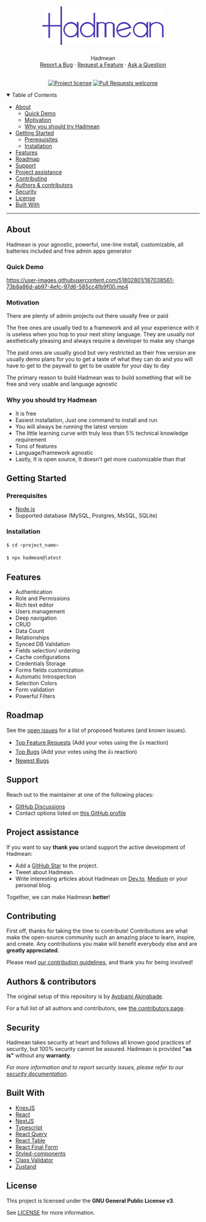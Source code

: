 <h1 align="center">
  <a href="https://github.com/hadmean/hadmean">
    <img src="./public/assets/images/full-logo-white.png" alt="Logo" height="100">
  </a>
</h1>

<div align="center">
  Hadmean
  <br />
  <a href="https://github.com/hadmean/hadmean/issues/new?assignees=&labels=bug&template=01_BUG_REPORT.md&title=bug%3A+">Report a Bug</a>
  ·
  <a href="https://github.com/hadmean/hadmean/issues/new?assignees=&labels=enhancement&template=02_FEATURE_REQUEST.md&title=feat%3A+">Request a Feature</a>
  ·
  <a href="https://github.com/hadmean/hadmean/discussions">Ask a Question</a>
</div>

<div align="center">
<br />

[![Project license](https://img.shields.io/github/license/hadmean/hadmean.svg?style=flat-square)](LICENSE)
[![Pull Requests welcome](https://img.shields.io/badge/PRs-welcome-ff69b4.svg?style=flat-square)](https://github.com/hadmean/hadmean/issues?q=is%3Aissue+is%3Aopen+label%3A%22help+wanted%22)

</div>

<details open="open">
<summary>Table of Contents</summary>

- [About](#about)
  - [Quick Demo](#quick-demo)
  - [Motivation](#motivation)
  - [Why you should try Hadmean](#why-you-should-try-hadmean)
- [Getting Started](#getting-started)
  - [Prerequisites](#prerequisites)
  - [Installation](#installation)
- [Features](#features)
- [Roadmap](#roadmap)
- [Support](#support)
- [Project assistance](#project-assistance)
- [Contributing](#contributing)
- [Authors & contributors](#authors--contributors)
- [Security](#security)
- [License](#license)
- [Built With](#acknowledgements)

</details>

---

## About

Hadmean is your agnostic, powerful, one-line install, customizable, all batteries included and free admin apps generator

### Quick Demo

https://user-images.githubusercontent.com/51802801/187038561-73b8a86d-ab97-4efc-97d6-585cc4fb9f00.mp4


### Motivation
There are plenty of admin projects out there usually free or paid

The free ones are usually tied to a framework and all your experience with it is useless when you hop to your next shiny language. They are usually not aesthetically pleasing and always require a developer to make any change

The paid ones are usually good but very restricted as their free version are usually demo plans for you to get a taste of what they can do and you will have to get to the paywall to get to be usable for your day to day

The primary reason to build Hadmean was to build something that will be free and very usable and language agnostic

### Why you should try Hadmean
- It is free
- Easiest installation, Just one command to install and run
- You will always be running the latest version
- The little learning curve with truly less than 5% technical knowledge requirement
- Tons of features
- Language/framework agnostic
- Lastly, It is open source, It doesn't get more customizable than that

## Getting Started

### Prerequisites
 - [Node.js](https://nodejs.org/en/download/)
 - Supported database (MySQL, Postgres, MsSQL, SQLite)

### Installation

```bash
$ cd <project_name>

$ npx hadmean@latest
```

## Features
 - Authentication
 - Role and Permissions
 - Rich text editor
 - Users management
 - Deep navigation
 - CRUD
 - Data Count
 - Relationships
 - Synced DB Validation
 - Fields selection/ ordering
 - Cache configurations
 - Credentials Storage
 - Forms fields customization
 - Automatic Introspection
 - Selection Colors
 - Form validation
 - Powerful Filters


## Roadmap

See the [open issues](https://github.com/hadmean/hadmean/issues) for a list of proposed features (and known issues).

- [Top Feature Requests](https://github.com/hadmean/hadmean/issues?q=label%3Aenhancement+is%3Aopen+sort%3Areactions-%2B1-desc) (Add your votes using the 👍 reaction)
- [Top Bugs](https://github.com/hadmean/hadmean/issues?q=is%3Aissue+is%3Aopen+label%3Abug+sort%3Areactions-%2B1-desc) (Add your votes using the 👍 reaction)
- [Newest Bugs](https://github.com/hadmean/hadmean/issues?q=is%3Aopen+is%3Aissue+label%3Abug)

## Support

Reach out to the maintainer at one of the following places:
- [GitHub Discussions](https://github.com/hadmean/hadmean/discussions)
- Contact options listed on [this GitHub profile](https://github.com/thrownullexception)

## Project assistance

If you want to say **thank you** or/and support the active development of Hadmean:

- Add a [GitHub Star](https://github.com/hadmean/hadmean) to the project.
- Tweet about Hadmean.
- Write interesting articles about Hadmean on [Dev.to](https://dev.to/), [Medium](https://medium.com/) or your personal blog.

Together, we can make Hadmean **better**!

## Contributing

First off, thanks for taking the time to contribute! Contributions are what make the open-source community such an amazing place to learn, inspire, and create. Any contributions you make will benefit everybody else and are **greatly appreciated**.


Please read [our contribution guidelines](docs/CONTRIBUTING.md), and thank you for being involved!

## Authors & contributors

The original setup of this repository is by [Ayobami Akingbade](https://github.com/thrownullexception).

For a full list of all authors and contributors, see [the contributors page](https://github.com/hadmean/hadmean/contributors).

## Security

Hadmean takes security at heart and follows all known good practices of security, but 100% security cannot be assured.
Hadmean is provided **"as is"** without any **warranty**.

_For more information and to report security issues, please refer to our [security documentation](docs/SECURITY.md)._

## Built With
- [KnexJS](https://github.com/knex/knex)
- [React](https://github.com/facebook/react)
- [NextJS](https://github.com/vercel/next.js)
- [Typescript](https://github.com/microsoft/TypeScript)
- [React Query](https://github.com/TanStack/query)
- [React Table](https://github.com/TanStack/table)
- [React Final Form](https://github.com/final-form/react-final-form)
- [Styled-components](https://github.com/styled-components/styled-components)
- [Class Validator](https://github.com/typestack/class-validator)
- [Zustand](https://github.com/pmndrs/zustand) 

## License

This project is licensed under the **GNU General Public License v3**.

See [LICENSE](LICENSE) for more information.
